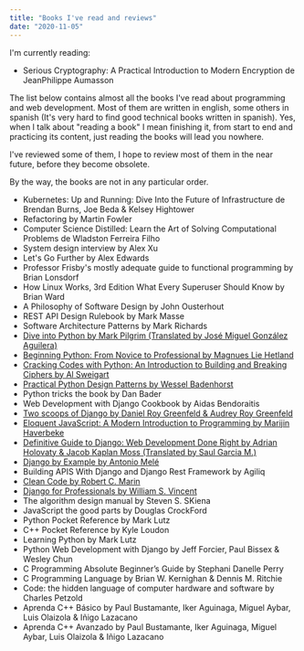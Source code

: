 ```yaml
---
title: "Books I've read and reviews"
date: "2020-11-05"
---
```


I'm currently reading:

- Serious Cryptography: A Practical Introduction to Modern Encryption de JeanPhilippe Aumasson

The list below contains almost all the books I've read about programming and web development. Most of them are written in english, some others in spanish (It's very hard to find good technical books written in spanish). Yes, when I talk about "reading a book" I mean finishing it, from start to end and practicing its content, just reading the books will lead you nowhere.

I've reviewed some of them, I hope to review most of them in the near future, before they become obsolete.

By the way, the books are not in any particular order.

- Kubernetes: Up and Running: Dive Into the Future of Infrastructure de Brendan Burns, Joe Beda & Kelsey Hightower
- Refactoring by Martin Fowler
- Computer Science Distilled: Learn the Art of Solving Computational Problems de Wladston Ferreira Filho
- System design interview by Alex Xu
- Let's Go Further by Alex Edwards
- Professor Frisby's mostly adequate guide to functional programming by Brian Lonsdorf
- How Linux Works, 3rd Edition What Every Superuser Should Know by Brian Ward
- A Philosophy of Software Design by John Ousterhout
- REST API Design Rulebook by Mark Masse
- Software Architecture Patterns by Mark Richards
- [Dive into Python by Mark Pilgrim (Translated by José Miguel González Aguilera)](aprende-python-desde-cero-con-este-libro-gratuito/)
- [Beginning Python: From Novice to Professional by Magnues Lie Hetland](aprender-python-desde-cero-resena-de-beginning-python)
- [Cracking Codes with Python: An Introduction to Building and Breaking Ciphers by Al Sweigart](aprender-python-con-criptografia-resena-de-cracking-codes-with-python/)
- [Practical Python Design Patterns by Wessel Badenhorst](patrones-de-diseno-en-python-resena-de-practical-python-design-patterns/)
- Python tricks the book by Dan Bader
- Web Development with Django Cookbook by Aidas Bendoraitis
- [Two scoops of Django by Daniel Roy Greenfeld & Audrey Roy Greenfeld](el-mejor-libro-de-django-resena-de-two-scoops-of-django/)
- [Eloquent JavaScript: A Modern Introduction to Programming by Marijin Haverbeke](el-mejor-libro-para-aprender-javascript-moderno/)
- [Definitive Guide to Django: Web Development Done Right by Adrian Holovaty & Jacob Kaplan Moss (Translated by Saul Garcia M.)](la-guia-definitiva-de-django/)
- [Django by Example by Antonio Melé](aprender-django-con-django-by-example-mi-resena/)
- Building APIS With Django and Django Rest Framework by Agiliq
- [Clean Code by Robert C. Marin](comentar-el-codigo-esta-mal-resena-de-clean-code/)
- [Django for Professionals by William S. Vincent](resena-de-django-for-professionals/)
- The algorithm design manual by Steven S. SKiena
- JavaScript the good parts by Douglas CrockFord
- Python Pocket Reference by Mark Lutz
- C++ Pocket Reference by Kyle Loudon
- Learning Python by Mark Lutz
- Python Web Development with Django by Jeff Forcier, Paul Bissex & Wesley Chun
- C Programming Absolute Beginner’s Guide by Stephani Danelle Perry
- C Programming Language by Brian W. Kernighan & Dennis M. Ritchie
- Code: the hidden language of computer hardware and software by Charles Petzold
- Aprenda C++ Básico by Paul Bustamante, Iker Aguinaga, Miguel Aybar, Luis Olaizola & Iñigo Lazacano
- Aprenda C++ Avanzado by Paul Bustamante, Iker Aguinaga, Miguel Aybar, Luis Olaizola & Iñigo Lazacano

